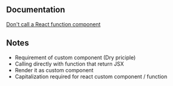 ## Documentation

[Don't call a React function component](https://kentcdodds.com/blog/dont-call-a-react-function-component)

## Notes

- Requirement of custom component (Dry priciple)
- Calling directly with function that return JSX
- Render it as custom component
- Capitalization required for react custom component / function
